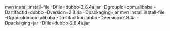 mvn install:install-file -Dfile=dubbo-2.8.4a.jar -DgroupId=com.alibaba -DartifactId=dubbo -Dversion=2.8.4a -Dpackaging=jar
mvn install:install-file -DgroupId=com.alibaba -DartifactId=dubbo -Dversion=2.8.4a -Dpackaging=jar -Dfile=dubbo-2.8.4a.jar
